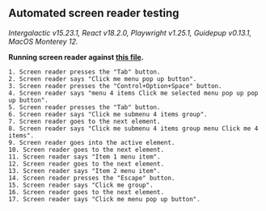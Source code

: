 ## Automated screen reader testing

_Intergalactic v15.23.1, React v18.2.0, Playwright v1.25.1,
Guidepup v0.13.1, MacOS Monterey 12._

**Running screen reader against [this file](https://github.com/semrush/intergalactic/blob/master/website/docs/components/dropdown-menu/examples/basic.tsx).**

```
1. Screen reader presses the "Tab" button.
2. Screen reader says "Click me menu pop up button".
3. Screen reader presses the "Control+Option+Space" button.
4. Screen reader says "menu 4 items Click me selected menu pop up pop up button".
5. Screen reader presses the "Tab" button.
6. Screen reader says "Click me submenu 4 items group".
7. Screen reader goes to the next element.
8. Screen reader says "Click me submenu 4 items group menu Click me 4 items".
9. Screen reader goes into the active element.
10. Screen reader goes to the next element.
11. Screen reader says "Item 1 menu item".
12. Screen reader goes to the next element.
13. Screen reader says "Item 2 menu item".
14. Screen reader presses the "Escape" button.
15. Screen reader says "Click me group".
16. Screen reader goes to the next element.
17. Screen reader says "Click me menu pop up button".
```
